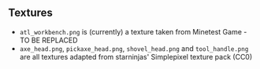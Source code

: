 ## Textures

- `atl_workbench.png` is (currently) a texture taken from Minetest Game - TO BE REPLACED
- `axe_head.png`, `pickaxe_head.png`, `shovel_head.png` and `tool_handle.png` are all textures adapted from starninjas' Simplepixel texture pack (CC0)